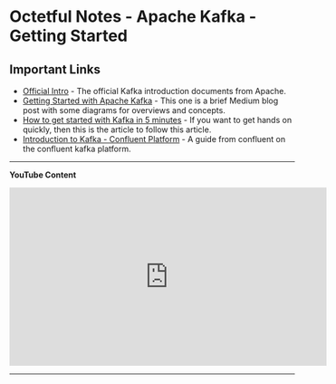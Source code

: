 # Octetful Notes - Apache Kafka - Getting Started

## Important Links
* [Official Intro](https://kafka.apache.org/intro) - The official Kafka introduction documents from Apache.
* [Getting Started with Apache Kafka](https://medium.com/rock-your-data/getting-started-with-apache-kafka-efc616bd6dd5) - This one is a brief Medium blog post with some diagrams for overviews and concepts.
* [How to get started with Kafka in 5 minutes](https://dev.to/de_maric/how-to-get-started-with-apache-kafka-in-5-minutes-18k5) - If you want to get hands on quickly, then this is the article to follow this article.
* [Introduction to Kafka - Confluent Platform](https://docs.confluent.io/current/kafka/introduction.html) -  A guide from confluent on the confluent kafka platform.

---
**__YouTube Content__**

<iframe width="560" height="315" src="https://www.youtube.com/embed/JDo_GzzFoQY" frameborder="0" allow="accelerometer; autoplay; clipboard-write; encrypted-media; gyroscope; picture-in-picture" allowfullscreen></iframe>

---
